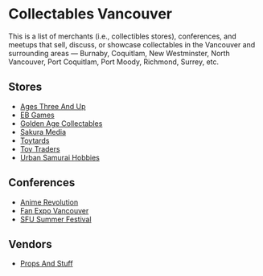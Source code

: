 # Collectables Vancouver

This is a list of merchants (i.e., collectibles stores), conferences, and meetups
that sell, discuss, or showcase collectables
in the Vancouver and surrounding areas
— Burnaby, Coquitlam, New Westminster, North Vancouver, Port Coquitlam, Port Moody, Richmond, Surrey, etc.

## Stores
* [Ages Three And Up](https://www.agesthreeandup.ca/)
* [EB Games](https://www.ebgames.ca/)
* [Golden Age Collectables](http://gacvan.com/)
* [Sakura Media](http://www.sakuramedia.com/)
* [Toytards](https://toytards.com/)
* [Toy Traders](http://www.toytraders.ca/)
* [Urban Samurai Hobbies](https://www.urbansamuraihobbies.com/)

## Conferences
* [Anime Revolution](https://animerevolution.ca/)
* [Fan Expo Vancouver](https://www.fanexpovancouver.com/)
* [SFU Summer Festival](https://www.sfusummerfestival.com/)

## Vendors
* [Props And Stuff](https://propsandstuff.com/)
